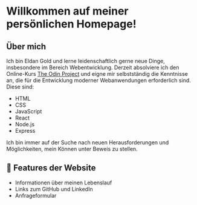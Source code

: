 # Willkommen auf meiner persönlichen Homepage!

## Über mich

Ich bin Eldan Gold und lerne leidenschaftlich gerne neue Dinge, insbesondere im Bereich Webentwicklung. Derzeit absolviere ich den Online-Kurs [The Odin Project](https://www.theodinproject.com/) und eigne mir selbstständig die Kenntnisse an, die für die Entwicklung moderner Webanwendungen erforderlich sind.  Diese sind:

* HTML
* CSS
* JavaScript
* React
* Node.js
* Express

Ich bin immer auf der Suche nach neuen Herausforderungen und Möglichkeiten, mein Können unter Beweis zu stellen.


## 📌 Features der Website

* Informationen über meinen Lebenslauf
* Links zum GitHub und LinkedIn
* Anfrageformular
